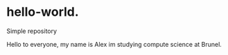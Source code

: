 # hello-world.
Simple repository

Hello to everyone, my name is Alex im studying compute science at Brunel.
